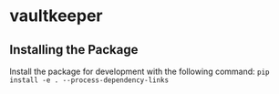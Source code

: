 # vaultkeeper

## Installing the Package

Install the package for development with the following command:
`pip install -e . --process-dependency-links`